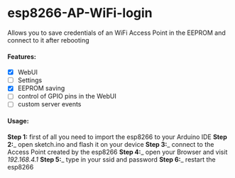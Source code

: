# esp8266-AP-WiFi-login

Allows you to save credentials of an WiFi Access Point in the EEPROM and connect to it after rebooting

#### Features:
- [x] WebUI
- [ ] Settings
- [x] EEPROM saving
- [ ] control of GPIO pins in the WebUI
- [ ] custom server events

#### Usage:

__Step 1:__ first of all you need to import the esp8266 to your Arduino IDE
__Step 2:___ open sketch.ino and flash it on your device
__Step 3:___ connect to the Access Point created by the esp8266
__Step 4:___ open your Browser and visit *192.168.4.1*
__Step 5:___ type in your ssid and password
__Step 6:___ restart the esp8266
